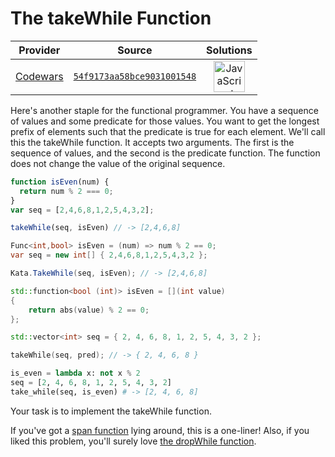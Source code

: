 [_metadata_:generated]: - "true"

# The takeWhile Function

<!-- INFO TABLE BEGIN -->

| Provider                                        | Source                                                                               | Solutions                                                                                                                                                    |
| :---------------------------------------------: | :----------------------------------------------------------------------------------: | :----------------------------------------------------------------------------------------------------------------------------------------------------------: |
| [Codewars](../../../docs/providers/Codewars.md) | [`54f9173aa58bce9031001548`](https://www.codewars.com/kata/54f9173aa58bce9031001548) | [<img src="https://res.cloudinary.com/rascaltwo/image/upload/v1631924076/javascript_ehszr7.svg" alt="JavaScript" title="JavaScript" width="50" />](solve.js) |

<!-- INFO TABLE END -->

Here's another staple for the functional programmer. You have a sequence of values and some predicate for those values. You want to get the longest prefix of elements such that the predicate is true for each element. We'll call this the takeWhile function. It accepts two arguments. The first is the sequence of values, and the second is the predicate function. The function does not change the value of the original sequence. 

```javascript
function isEven(num) {
  return num % 2 === 0;
}
var seq = [2,4,6,8,1,2,5,4,3,2];

takeWhile(seq, isEven) // -> [2,4,6,8]

```
```csharp
Func<int,bool> isEven = (num) => num % 2 == 0;
var seq = new int[] { 2,4,6,8,1,2,5,4,3,2 };

Kata.TakeWhile(seq, isEven); // -> [2,4,6,8]

```

```cpp
std::function<bool (int)> isEven = [](int value)
{
    return abs(value) % 2 == 0;
};

std::vector<int> seq = { 2, 4, 6, 8, 1, 2, 5, 4, 3, 2 };

takeWhile(seq, pred); // -> { 2, 4, 6, 8 }
```

```python
is_even = lambda x: not x % 2
seq = [2, 4, 6, 8, 1, 2, 5, 4, 3, 2]
take_while(seq, is_even) # -> [2, 4, 6, 8]
```

Your task is to implement the takeWhile function. 

If you've got a [span function](http://www.codewars.com/kata/the-span-function) lying around, this is a one-liner! Also, if you liked this problem, you'll surely love [the dropWhile function](http://www.codewars.com/kata/the-dropwhile-function).
